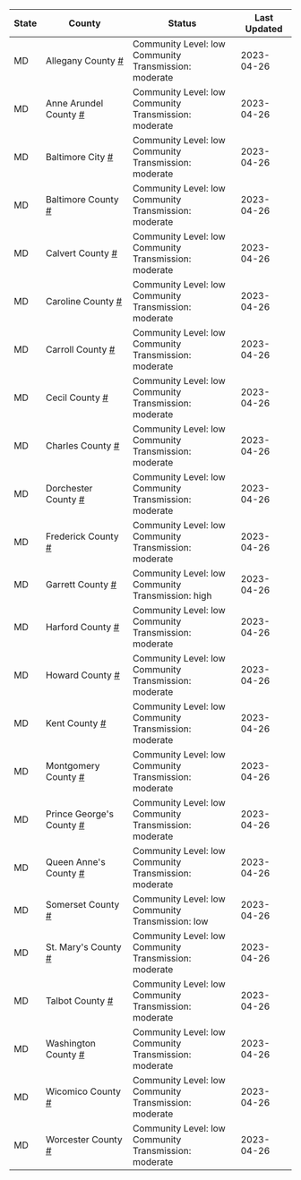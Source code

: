 State | County | Status | Last Updated
--- | --- | --- | --- 
MD | Allegany County <a href="#allegany_county">#</a> | <a name="allegany_county"></a>Community Level: low<br/>Community Transmission: moderate | 2023-04-26
MD | Anne Arundel County <a href="#anne_arundel_county">#</a> | <a name="anne_arundel_county"></a>Community Level: low<br/>Community Transmission: moderate | 2023-04-26
MD | Baltimore City <a href="#baltimore_city">#</a> | <a name="baltimore_city"></a>Community Level: low<br/>Community Transmission: moderate | 2023-04-26
MD | Baltimore County <a href="#baltimore_county">#</a> | <a name="baltimore_county"></a>Community Level: low<br/>Community Transmission: moderate | 2023-04-26
MD | Calvert County <a href="#calvert_county">#</a> | <a name="calvert_county"></a>Community Level: low<br/>Community Transmission: moderate | 2023-04-26
MD | Caroline County <a href="#caroline_county">#</a> | <a name="caroline_county"></a>Community Level: low<br/>Community Transmission: moderate | 2023-04-26
MD | Carroll County <a href="#carroll_county">#</a> | <a name="carroll_county"></a>Community Level: low<br/>Community Transmission: moderate | 2023-04-26
MD | Cecil County <a href="#cecil_county">#</a> | <a name="cecil_county"></a>Community Level: low<br/>Community Transmission: moderate | 2023-04-26
MD | Charles County <a href="#charles_county">#</a> | <a name="charles_county"></a>Community Level: low<br/>Community Transmission: moderate | 2023-04-26
MD | Dorchester County <a href="#dorchester_county">#</a> | <a name="dorchester_county"></a>Community Level: low<br/>Community Transmission: moderate | 2023-04-26
MD | Frederick County <a href="#frederick_county">#</a> | <a name="frederick_county"></a>Community Level: low<br/>Community Transmission: moderate | 2023-04-26
MD | Garrett County <a href="#garrett_county">#</a> | <a name="garrett_county"></a>Community Level: low<br/>Community Transmission: high | 2023-04-26
MD | Harford County <a href="#harford_county">#</a> | <a name="harford_county"></a>Community Level: low<br/>Community Transmission: moderate | 2023-04-26
MD | Howard County <a href="#howard_county">#</a> | <a name="howard_county"></a>Community Level: low<br/>Community Transmission: moderate | 2023-04-26
MD | Kent County <a href="#kent_county">#</a> | <a name="kent_county"></a>Community Level: low<br/>Community Transmission: moderate | 2023-04-26
MD | Montgomery County <a href="#montgomery_county">#</a> | <a name="montgomery_county"></a>Community Level: low<br/>Community Transmission: moderate | 2023-04-26
MD | Prince George's County <a href="#prince_george's_county">#</a> | <a name="prince_george's_county"></a>Community Level: low<br/>Community Transmission: moderate | 2023-04-26
MD | Queen Anne's County <a href="#queen_anne's_county">#</a> | <a name="queen_anne's_county"></a>Community Level: low<br/>Community Transmission: moderate | 2023-04-26
MD | Somerset County <a href="#somerset_county">#</a> | <a name="somerset_county"></a>Community Level: low<br/>Community Transmission: low | 2023-04-26
MD | St. Mary's County <a href="#st._mary's_county">#</a> | <a name="st._mary's_county"></a>Community Level: low<br/>Community Transmission: moderate | 2023-04-26
MD | Talbot County <a href="#talbot_county">#</a> | <a name="talbot_county"></a>Community Level: low<br/>Community Transmission: moderate | 2023-04-26
MD | Washington County <a href="#washington_county">#</a> | <a name="washington_county"></a>Community Level: low<br/>Community Transmission: moderate | 2023-04-26
MD | Wicomico County <a href="#wicomico_county">#</a> | <a name="wicomico_county"></a>Community Level: low<br/>Community Transmission: moderate | 2023-04-26
MD | Worcester County <a href="#worcester_county">#</a> | <a name="worcester_county"></a>Community Level: low<br/>Community Transmission: moderate | 2023-04-26

